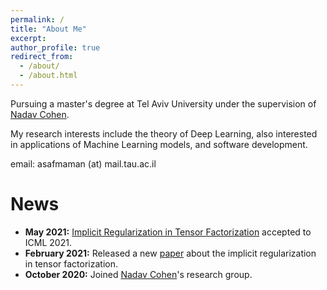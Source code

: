 ```yaml
---
permalink: /
title: "About Me"
excerpt: 
author_profile: true
redirect_from: 
  - /about/
  - /about.html
---
```



Pursuing a master's degree at Tel Aviv University under the supervision of [Nadav Cohen](https://www.cohennadav.com).

My research interests include the theory of
Deep Learning, also interested in applications of Machine Learning models, and software development.

email: asafmaman (at) mail.tau.ac.il

News
======

- **May 2021:** [Implicit Regularization in Tensor Factorization](https://arxiv.org/abs/2102.09972) accepted to ICML 2021.
- **February 2021:**  Released a new [paper](https://arxiv.org/abs/2102.09972) about the implicit regularization in
  tensor factorization.
- **October 2020:** Joined [Nadav Cohen](https://www.cohennadav.com)'s research group.